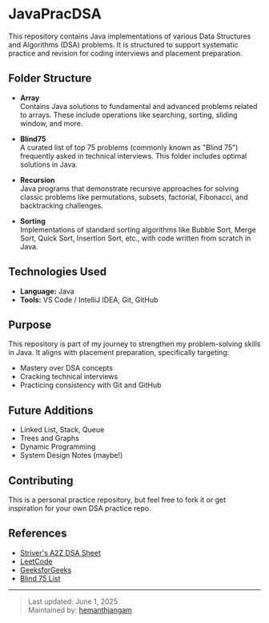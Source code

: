 # JavaPracDSA

This repository contains Java implementations of various Data Structures and Algorithms (DSA) problems. It is structured to support systematic practice and revision for coding interviews and placement preparation.

##  Folder Structure

- **Array**  
  Contains Java solutions to fundamental and advanced problems related to arrays. These include operations like searching, sorting, sliding window, and more.

- **Blind75**  
  A curated list of top 75 problems (commonly known as "Blind 75") frequently asked in technical interviews. This folder includes optimal solutions in Java.

- **Recursion**  
  Java programs that demonstrate recursive approaches for solving classic problems like permutations, subsets, factorial, Fibonacci, and backtracking challenges.

- **Sorting**  
  Implementations of standard sorting algorithms like Bubble Sort, Merge Sort, Quick Sort, Insertion Sort, etc., with code written from scratch in Java.

##  Technologies Used

- **Language:** Java  
- **Tools:** VS Code / IntelliJ IDEA, Git, GitHub

##  Purpose

This repository is part of my journey to strengthen my problem-solving skills in Java. It aligns with placement preparation, specifically targeting:
- Mastery over DSA concepts
- Cracking technical interviews
- Practicing consistency with Git and GitHub

##  Future Additions

- Linked List, Stack, Queue
- Trees and Graphs
- Dynamic Programming
- System Design Notes (maybe!)

##  Contributing

This is a personal practice repository, but feel free to fork it or get inspiration for your own DSA practice repo.

##  References

- [Striver's A2Z DSA Sheet](https://takeuforward.org/interviews/strivers-sde-sheet-top-coding-interview-problems/)
- [LeetCode](https://leetcode.com/)
- [GeeksforGeeks](https://www.geeksforgeeks.org/)
- [Blind 75 List](https://leetcode.com/list/xi4ci4ig/)

---

> Last updated: June 1, 2025  
> Maintained by: [hemanthjangam](https://github.com/hemanthjangam)

